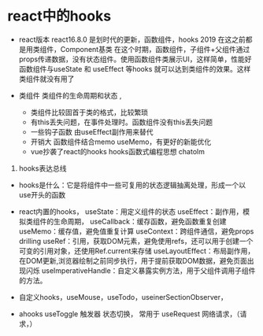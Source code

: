 # react中的hooks

- react版本
  react16.8.0 是划时代的更新，函数组件，hooks 2019
  在这之前都是用类组件，Component基类
  在这个时期，函数组件，子组件+父组件通过props传递数据，没有状态组件。使用函数组件类展示UI，这样简单，性能好
  函数组件与useState 和 useEffect 等hooks 就可以达到类组件的效果。这样类组件就没有用了

- 类组件
    类组件的生命周期和状态 ,
    - 类组件比较固首于类的格式，比较繁琐
    - 有this丢失问题，在事件处理时。函数组件没有this丢失问题
    - 一些钩子函数 由useEffect副作用来替代
    - 开销大 函数组件结合memo useMemo，有更好的新能优化
    - vue抄袭了react的hooks
        hooks函数式编程思想 chatolm

1. hooks表达总线
  - hooks是什么：它是将组件中一些可复用的状态逻辑抽离处理，形成一个以use开头的函数
  - react内置的hooks，
    useState：用定义组件的状态
    useEffect：副作用，模拟类组件的生命周期，
    useCallback：缓存函数，避免函数重复创建
    useMemo：缓存值，避免值重复计算
    useContext：跨组件通信，避免props drilling
    useRef：引用，获取DOM元素，避免使用refs，还可以用于创建一个可变的引用对象，还使用Ref.current来存储
    useLayoutEffect：布局副作用，在DOM更新,浏览器绘制之前同步执行，用于提前获取DOM数据，避免页面出现闪烁
    useImperativeHandle：自定义暴露实例方法，用于父组件调用子组件的方法。
    
  - 自定义hooks，useMouse，useTodo，useinerSectionObserver，
  - ahooks
    useToggle 触发器 状态切换， 常用于
    useRequest 网络请求，（请求，）

